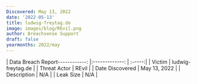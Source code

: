 ```yaml
---
Discovered: May 13, 2022
date: '2022-05-13'
title: ludwig-freytag.de
image: images/blog/REvil.png
author: Breachsense Support
draft: false
yearmonths: 2022/may
---
```


| Data Breach Report------------:   |:-------------:    | :-----:|
| Victim    | ludwig-freytag.de      | 
| Threat Actor    | REvil      | 
| Date Discovered    | May 13, 2022      | 
| Description    | N/A      | 
| Leak Size    | N/A      | 

